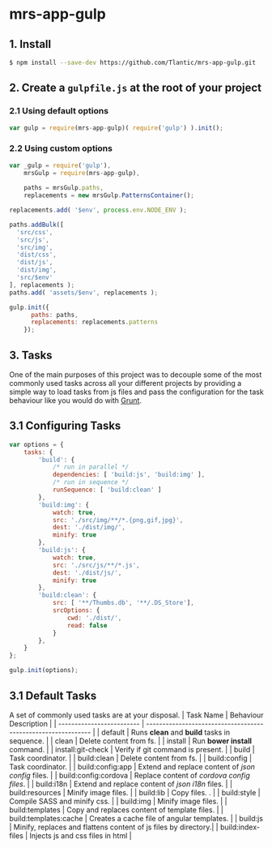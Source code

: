 # mrs-app-gulp

## 1. Install
```sh
$ npm install --save-dev https://github.com/Tlantic/mrs-app-gulp.git
```

## 2. Create a `gulpfile.js` at the root of your project

### 2.1 Using default options
```js
var gulp = require(mrs-app-gulp)( require('gulp') ).init();
```

### 2.2 Using custom options
```js
var _gulp = require('gulp'),
    mrsGulp = require(mrs-app-gulp),
    
    paths = mrsGulp.paths,
    replacements = new mrsGulp.PatternsContainer();

replacements.add( '$env', process.env.NODE_ENV );

paths.addBulk([
  'src/css',
  'src/js',
  'src/img',
  'dist/css',
  'dist/js',
  'dist/img',
  'src/$env'
], replacements );
paths.add( 'assets/$env', replacements );

gulp.init({
      paths: paths,
      replacements: replacements.patterns
    });
```

## 3. Tasks
One of the main purposes of this project was to decouple some of the most commonly used tasks across all your different projects by providing a simple way to load tasks from js files and pass the configuration for the task behaviour like you would do with [Grunt](http://gruntjs.com/configuring-tasks).

## 3.1 Configuring Tasks
```js
var options = {
    tasks: {
        'build': {
            /* run in parallel */
            dependencies: [ 'build:js', 'build:img' ],  
            /* run in sequence */
            runSequence: [ 'build:clean' ]
        },
        'build:img': {
            watch: true,
            src: './src/img/**/*.{png,gif,jpg}',
            dest: './dist/img/',
            minify: true
        },
        'build:js': {
            watch: true,
            src: './src/js/**/*.js',
            dest: './dist/js/',
            minify: true
        },
        'build:clean': {
            src: [ '**/Thumbs.db', '**/.DS_Store'],
            srcOptions: {
                cwd: './dist/',
                read: false
            }
        },
    }
};

gulp.init(options);
```

## 3.1 Default Tasks
A set of commonly used tasks are at your disposal.
| Task Name                 | Behaviour Description                                         |
| ------------------------- | ------------------------------------------------------------- |
| default                   | Runs **clean** and **build** tasks in sequence.               |
| clean                     | Delete content from fs.                                       |
| install                   | Run **bower install** command.                                |
| install:git-check         | Verify if git command is present.                             |
| build                     | Task coordinator.                                             |
| build:clean               | Delete content from fs.                                       |
| build:config              | Task coordinator.                                             |
| build:config:app          | Extend and replace content of *json config* files.            |
| build:config:cordova      | Replace content of *cordova config files*.                    |
| build:i18n                | Extend and replace content of *json i18n* files.              |
| build:resources           | Minify image files.                                           |
| build:lib                 | Copy files.       .                                           |
| build:style               | Compile SASS and minify css.                                  |
| build:img                 | Minify image files.                                           |
| build:templates           | Copy and replaces content of template files.                  |
| build:templates:cache     | Creates a cache file of angular templates.                    |
| build:js                  | Minify, replaces and flattens content of js files by directory.|
| build:index-files         | Injects js and css files in html                              |
